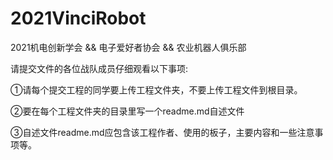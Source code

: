 # 2021VinciRobot
2021机电创新学会 && 电子爱好者协会 && 农业机器人俱乐部

请提交文件的各位战队成员仔细观看以下事项:

①请每个提交工程的同学要上传工程文件夹，不要上传工程文件到根目录。

②要在每个工程文件夹的目录里写一个readme.md自述文件

③自述文件readme.md应包含该工程作者、使用的板子，主要内容和一些注意事项等。
